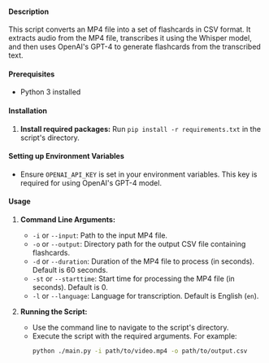 #### **Description**

This script converts an MP4 file into a set of flashcards in CSV format. It extracts audio from the MP4 file, transcribes it using the Whisper model, and then uses OpenAI's GPT-4 to generate flashcards from the transcribed text.

#### **Prerequisites**

- Python 3 installed

#### **Installation**

1. **Install required packages:** Run `pip install -r requirements.txt` in the script's directory.

#### **Setting up Environment Variables**

- Ensure `OPENAI_API_KEY` is set in your environment variables. This key is required for using OpenAI's GPT-4 model.

#### **Usage**

1. **Command Line Arguments:**

   - `-i` or `--input`: Path to the input MP4 file.
   - `-o` or `--output`: Directory path for the output CSV file containing flashcards.
   - `-d` or `--duration`: Duration of the MP4 file to process (in seconds). Default is 60 seconds.
   - `-st` or `--starttime`: Start time for processing the MP4 file (in seconds). Default is 0.
   - `-l` or `--language`: Language for transcription. Default is English (`en`).

2. **Running the Script:**
   - Use the command line to navigate to the script's directory.
   - Execute the script with the required arguments. For example:
     ```bash
     python ./main.py -i path/to/video.mp4 -o path/to/output.csv
     ```
